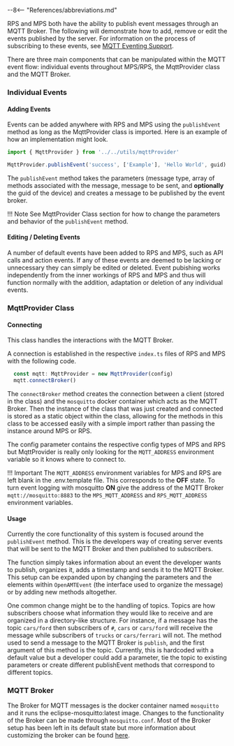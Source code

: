 --8<-- "References/abbreviations.md"

RPS and MPS both have the ability to publish event messages through an MQTT Broker. The following will demonstrate how to add, remove or edit the events published by the server. For information on the process of subscribing to these events, see [MQTT Eventing Support](../Topics/mqtt.md).

There are three main components that can be manipulated within the MQTT event flow: individual events throughout MPS/RPS, the MqttProvider class and the MQTT Broker.

### Individual Events

#### Adding Events

Events can be added anywhere with RPS and MPS using the `publishEvent` method as long as the MqttProvider class is imported. Here is an example of how an implementation might look.

``` ts
import { MqttProvider } from '../../utils/mqttProvider'

MqttProvider.publishEvent('success', ['Example'], 'Hello World', guid)
```

The `publishEvent` method takes the parameters (message type, array of methods associated with the message, message to be sent, and **optionally** the guid of the device) and creates a message to be published by the event broker.

!!! Note
    See MqttProvider Class section for how to change the parameters and behavior of the `publishEvent` method.

#### Editing / Deleting Events

A number of default events have been added to RPS and MPS, such as API calls and action events. If any of these events are deemed to be lacking or unnecessary they can simply be edited or deleted. Event pubishing works independently from the inner workings of RPS and MPS and thus will function normally with the addition, adaptation or deletion of any individual events.

### MqttProvider Class

#### Connecting

This class handles the interactions with the MQTT Broker.

A connection is established in the respective `index.ts` files of RPS and MPS with the following code.

``` ts
  const mqtt: MqttProvider = new MqttProvider(config)
  mqtt.connectBroker()
```
The `connectBroker` method creates the connection between a client (stored in the class) and the `mosquitto` docker container which acts as the MQTT Broker. Then the instance of the class that was just created and connected is stored as a static object within the class, allowing for the methods in this class to be accessed easily with a simple import rather than passing the instance around MPS or RPS.

The config parameter contains the respective config types of MPS and RPS but MqttProvider is really only looking for the `MQTT_ADDRESS` environment variable so it knows where to connect to. 

!!! Important
    The `MQTT_ADDRESS` environment variables for MPS and RPS are left blank in the .env.template file. This corresponds to the **OFF** state. To turn event logging with mosquitto **ON** give the address of the MQTT Broker `mqtt://mosquitto:8883` to the `MPS_MQTT_ADDRESS` and `RPS_MQTT_ADDRESS` environment variables.

#### Usage

Currently the core functionality of this system is focused around the `publishEvent` method. This is the developers way of creating server events that will be sent to the MQTT Broker and then published to subscribers.

The function simply takes information about an event the developer wants to publish, organizes it, adds a timestamp and sends it to the MQTT Broker. This setup can be expanded upon by changing the parameters and the elements within `OpenAMTEvent` (the interface used to organize the message) or by adding new methods altogether. 

One common change might be to the handling of topics. Topics are how subscribers choose what information they would like to receive and are organized in a directory-like structure. For instance, if a message has the topic `cars/ford` then subscribers of `#`, `cars` or `cars/ford` will receive the message while subscribers of `trucks` or `cars/ferrari` will not. The method used to send a message to the MQTT Broker is `publish`, and the first argument of this method is the topic. Currently, this is hardcoded with a default value but a developer could add a parameter, tie the topic to existing parameters or create different publishEvent methods that correspond to different topics.

### MQTT Broker

The Broker for MQTT messages is the docker container named `mosquitto` and it runs the eclipse-mosquitto:latest image. Changes to the functionality of the Broker can be made through `mosquitto.conf`. Most of the Broker setup has been left in its default state but more information about customizing the broker can be found [here](https://mosquitto.org/man/mosquitto-conf-5.html).